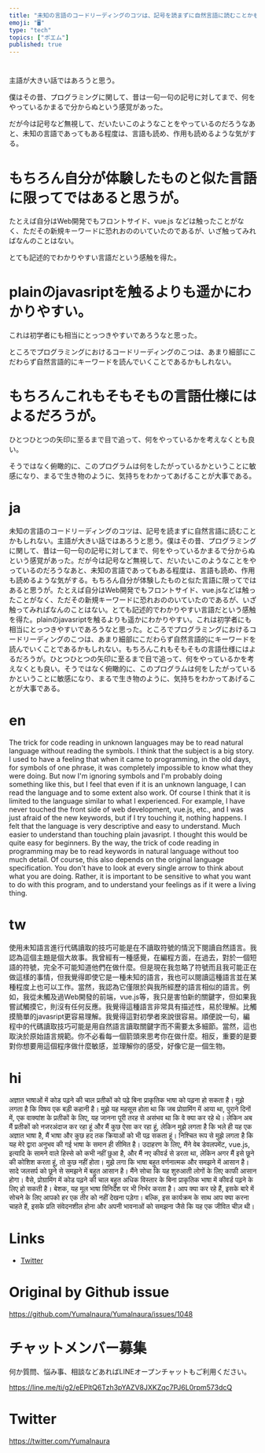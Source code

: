 ```yaml
---
title: "未知の言語のコードリーディングのコツは、記号を読まずに自然言語に読むことかもしれない。"
emoji: "🖥"
type: "tech"
topics: ["ポエム"]
published: true
---
```


# 
主語が大きい話ではあろうと思う。

僕はその昔、プログラミングに関して、昔は一句一句の記号に対してまで、何をやっているかまるで分からぬという感覚があった。

だが今は記号など無視して、だいたいこのようなことをやっているのだろうなあと、未知の言語であってもある程度は、言語も読め、作用も読めるような気がする。

# もちろん自分が体験したものと似た言語に限ってではあると思うが。

たとえば自分はWeb開発でもフロントサイド、vue.js などは触ったことがなく、ただその新規キーワードに恐れおののいていたのであるが、いざ触ってみればなんのことはない。

とても記述的でわかりやすい言語だという感触を得た。

# plainのjavasriptを触るよりも遥かにわかりやすい。

これは初学者にも相当にとっつきやすいであろうなと思った。

ところでプログラミングにおけるコードリーディングのこつは、あまり細部にこだわらず自然言語的にキーワードを読んでいくことであるかもしれない。

# もちろんこれもそもそもの言語仕様にはよるだろうが。

ひとつひとつの矢印に至るまで目で追って、何をやっているかを考えなくとも良い。

そうではなく俯瞰的に、このプログラムは何をしたがっているかということに敏感になり、まるで生き物のように、気持ちをわかってあげることが大事である。


# ja

未知の言語のコードリーディングのコツは、記号を読まずに自然言語に読むことかもしれない。主語が大きい話ではあろうと思う。僕はその昔、プログラミングに関して、昔は一句一句の記号に対してまで、何をやっているかまるで分からぬという感覚があった。だが今は記号など無視して、だいたいこのようなことをやっているのだろうなあと、未知の言語であってもある程度は、言語も読め、作用も読めるような気がする。もちろん自分が体験したものと似た言語に限ってではあると思うが。たとえば自分はWeb開発でもフロントサイド、vue.jsなどは触ったことがなく、ただその新規キーワードに恐れおののいていたのであるが、いざ触ってみればなんのことはない。とても記述的でわかりやすい言語だという感触を得た。plainのjavasriptを触るよりも遥かにわかりやすい。これは初学者にも相当にとっつきやすいであろうなと思った。ところでプログラミングにおけるコードリーディングのこつは、あまり細部にこだわらず自然言語的にキーワードを読んでいくことであるかもしれない。もちろんこれもそもそもの言語仕様にはよるだろうが。ひとつひとつの矢印に至るまで目で追って、何をやっているかを考えなくとも良い。そうではなく俯瞰的に、このプログラムは何をしたがっているかということに敏感になり、まるで生き物のように、気持ちをわかってあげることが大事である。


# en

The trick for code reading in unknown languages may be to read natural language without reading the symbols. I think that the subject is a big story. I used to have a feeling that when it came to programming, in the old days, for symbols of one phrase, it was completely impossible to know what they were doing. But now I'm ignoring symbols and I'm probably doing something like this, but I feel that even if it is an unknown language, I can read the language and to some extent also work. Of course I think that it is limited to the language similar to what I experienced. For example, I have never touched the front side of web development, vue.js, etc., and I was just afraid of the new keywords, but if I try touching it, nothing happens. I felt that the language is very descriptive and easy to understand. Much easier to understand than touching plain javasript. I thought this would be quite easy for beginners. By the way, the trick of code reading in programming may be to read keywords in natural language without too much detail. Of course, this also depends on the original language specification. You don't have to look at every single arrow to think about what you are doing. Rather, it is important to be sensitive to what you want to do with this program, and to understand your feelings as if it were a living thing.

# tw

使用未知語言進行代碼讀取的技巧可能是在不讀取符號的情況下閱讀自然語言。我認為這個主題是個大故事。我曾經有一種感覺，在編程方面，在過去，對於一個短語的符號，完全不可能知道他們在做什麼。但是現在我忽略了符號而且我可能正在做這樣的事情，但我覺得即使它是一種未知的語言，我也可以閱讀這種語言並在某種程度上也可以工作。當然，我認為它僅限於與我所經歷的語言相似的語言。例如，我從未觸及過Web開發的前端，vue.js等，我只是害怕新的關鍵字，但如果我嘗試觸摸它，則沒有任何反應。我覺得這種語言非常具有描述性，易於理解。比觸摸簡單的javasript更容易理解。我覺得這對初學者來說很容易。順便說一句，編程中的代碼讀取技巧可能是用自然語言讀取關鍵字而不需要太多細節。當然，這也取決於原始語言規範。你不必看每一個箭頭來思考你在做什麼。相反，重要的是要對你想要用這個程序做什麼敏感，並理解你的感受，好像它是一個生物。

# hi

अज्ञात भाषाओं में कोड पढ़ने की चाल प्रतीकों को पढ़े बिना प्राकृतिक भाषा को पढ़ना हो सकता है। मुझे लगता है कि विषय एक बड़ी कहानी है। मुझे यह महसूस होता था कि जब प्रोग्रामिंग में आया था, पुराने दिनों में, एक वाक्यांश के प्रतीकों के लिए, यह जानना पूरी तरह से असंभव था कि वे क्या कर रहे थे। लेकिन अब मैं प्रतीकों को नजरअंदाज कर रहा हूं और मैं कुछ ऐसा कर रहा हूं, लेकिन मुझे लगता है कि भले ही यह एक अज्ञात भाषा है, मैं भाषा और कुछ हद तक क्रियाओं को भी पढ़ सकता हूं। निश्चित रूप से मुझे लगता है कि यह मेरे द्वारा अनुभव की गई भाषा के समान ही सीमित है। उदाहरण के लिए, मैंने वेब डेवलपमेंट, vue.js, इत्यादि के सामने वाले हिस्से को कभी नहीं छुआ है, और मैं नए कीवर्ड से डरता था, लेकिन अगर मैं इसे छूने की कोशिश करता हूं, तो कुछ नहीं होता। मुझे लगा कि भाषा बहुत वर्णनात्मक और समझने में आसान है। सादे जलसर्प को छूने से समझने में बहुत आसान है। मैंने सोचा कि यह शुरुआती लोगों के लिए काफी आसान होगा। वैसे, प्रोग्रामिंग में कोड पढ़ने की चाल बहुत अधिक विस्तार के बिना प्राकृतिक भाषा में कीवर्ड पढ़ने के लिए हो सकती है। बेशक, यह मूल भाषा विनिर्देश पर भी निर्भर करता है। आप क्या कर रहे हैं, इसके बारे में सोचने के लिए आपको हर एक तीर को नहीं देखना पड़ेगा। बल्कि, इस कार्यक्रम के साथ आप क्या करना चाहते हैं, इसके प्रति संवेदनशील होना और अपनी भावनाओं को समझना जैसे कि यह एक जीवित चीज़ थी।

# Links

- [Twitter](https://twitter.com/YumaInaura/status/1113318383552954368)


# Original by Github issue

https://github.com/YumaInaura/YumaInaura/issues/1048








<!-- Update From Qiita API -->

# チャットメンバー募集


何か質問、悩み事、相談などあればLINEオープンチャットもご利用ください。

https://line.me/ti/g2/eEPltQ6Tzh3pYAZV8JXKZqc7PJ6L0rpm573dcQ





# Twitter


https://twitter.com/YumaInaura


<!-- Update From Qiita API -->


